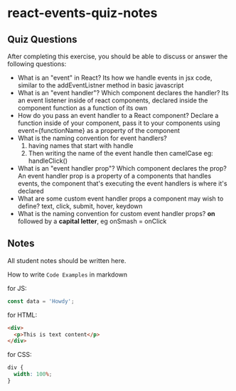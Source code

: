 # react-events-quiz-notes

## Quiz Questions

After completing this exercise, you should be able to discuss or answer the following questions:

- What is an "event" in React?
  Its how we handle events in jsx code, similar to the addEventListner method in basic javascript
- What is an "event handler"? Which component declares the handler?
  Its an event listener inside of react components, declared inside the component function as a function of its own
- How do you pass an event handler to a React component?
  Declare a function inside of your component, pass it to your components using event={functionName} as a property of the component
- What is the naming convention for event handlers?
  1. having names that start with handle
  2. Then writing the name of the event
     handle then camelCase
     eg: handleClick()
- What is an "event handler prop"? Which component declares the prop?
  An event handler prop is a property of a components that handles events, the component that's executing the event handlers is where it's declared
- What are some custom event handler props a component may wish to define?
  text, click, submit, hover, keydown
- What is the naming convention for custom event handler props?
  **on** followed by a **capital letter**, eg onSmash = onClick

## Notes

All student notes should be written here.

How to write `Code Examples` in markdown

for JS:

```javascript
const data = 'Howdy';
```

for HTML:

```html
<div>
  <p>This is text content</p>
</div>
```

for CSS:

```css
div {
  width: 100%;
}
```
